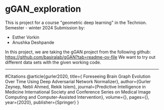 # gGAN_exploration

This is project for a course "geometric deep learning" in the Technion.
Semester - winter 2024
Submission by:
  - Esther  Vorkin
  - Anushka Deshpande

In this project, we are taking the gGAN project from the following github: https://github.com/basiralab/gGAN?tab=readme-ov-file
We want to try out different data sets with the given working code.



-----------------------------------------
#Citations
@article{gurler2020, title={ Foreseeing Brain Graph Evolution Over Time Using Deep Adversarial Network Normalizer},
author={Gurler Zeynep, Nebli Ahmed, Rekik Islem},
journal={Predictive Intelligence in Medicine International Society and Conference Series on Medical Image Computing and Computer-Assisted Intervention}, volume={},
pages={},
year={2020},
publisher={Springer}
}
